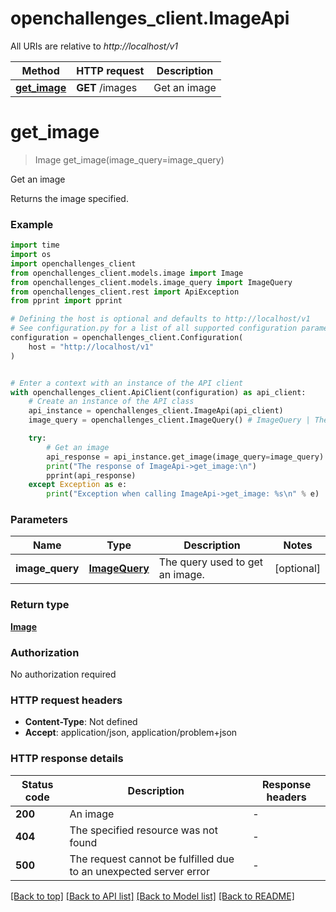 # openchallenges_client.ImageApi

All URIs are relative to *http://localhost/v1*

Method | HTTP request | Description
------------- | ------------- | -------------
[**get_image**](ImageApi.md#get_image) | **GET** /images | Get an image


# **get_image**
> Image get_image(image_query=image_query)

Get an image

Returns the image specified.

### Example

```python
import time
import os
import openchallenges_client
from openchallenges_client.models.image import Image
from openchallenges_client.models.image_query import ImageQuery
from openchallenges_client.rest import ApiException
from pprint import pprint

# Defining the host is optional and defaults to http://localhost/v1
# See configuration.py for a list of all supported configuration parameters.
configuration = openchallenges_client.Configuration(
    host = "http://localhost/v1"
)


# Enter a context with an instance of the API client
with openchallenges_client.ApiClient(configuration) as api_client:
    # Create an instance of the API class
    api_instance = openchallenges_client.ImageApi(api_client)
    image_query = openchallenges_client.ImageQuery() # ImageQuery | The query used to get an image. (optional)

    try:
        # Get an image
        api_response = api_instance.get_image(image_query=image_query)
        print("The response of ImageApi->get_image:\n")
        pprint(api_response)
    except Exception as e:
        print("Exception when calling ImageApi->get_image: %s\n" % e)
```



### Parameters

Name | Type | Description  | Notes
------------- | ------------- | ------------- | -------------
 **image_query** | [**ImageQuery**](.md)| The query used to get an image. | [optional] 

### Return type

[**Image**](Image.md)

### Authorization

No authorization required

### HTTP request headers

 - **Content-Type**: Not defined
 - **Accept**: application/json, application/problem+json

### HTTP response details
| Status code | Description | Response headers |
|-------------|-------------|------------------|
**200** | An image |  -  |
**404** | The specified resource was not found |  -  |
**500** | The request cannot be fulfilled due to an unexpected server error |  -  |

[[Back to top]](#) [[Back to API list]](../README.md#documentation-for-api-endpoints) [[Back to Model list]](../README.md#documentation-for-models) [[Back to README]](../README.md)

